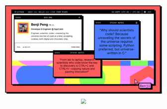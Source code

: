 ![My Card](https://raw.githubusercontent.com/benjipeng/assets/main/ac/site/card.svg)

<div align="center">

<img src="https://github.com/benjipeng/benjipeng/actions/workflows/main.yml/badge.svg">

</div>

<div align="center">

